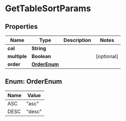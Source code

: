 

# GetTableSortParams


## Properties

| Name | Type | Description | Notes |
|------------ | ------------- | ------------- | -------------|
|**col** | **String** |  |  |
|**multiple** | **Boolean** |  |  [optional] |
|**order** | [**OrderEnum**](#OrderEnum) |  |  |



## Enum: OrderEnum

| Name | Value |
|---- | -----|
| ASC | &quot;asc&quot; |
| DESC | &quot;desc&quot; |



